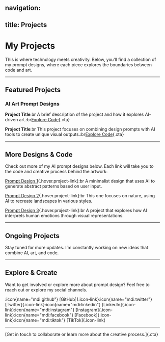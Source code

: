 ## navigation:

## title: Projects

# My Projects

This is where technology meets creativity. Below, you'll find a collection of my prompt designs, where each piece explores the boundaries between code and art.

---

## Featured Projects

### AI Art Prompt Designs

**Project Title**:br
A brief description of the project and how it explores AI-driven art.:br[Explore Code](#){.cta}

**Project Title**:br
This project focuses on combining design prompts with AI tools to create unique visual outputs.:br[Explore Code](#){.cta}

---

## More Designs & Code

Check out more of my AI prompt designs below. Each link will take you to the code and creative process behind the artwork:

[Prompt Design 1](#){.hover.project-link}:br
A minimalist design that uses AI to generate abstract patterns based on user input.

[Prompt Design 2](#){.hover.project-link}:br
This one focuses on nature, using AI to recreate landscapes in various styles.

[Prompt Design 3](#){.hover.project-link}:br
A project that explores how AI interprets human emotions through visual representations.

---

## Ongoing Projects

Stay tuned for more updates. I’m constantly working on new ideas that combine AI, art, and code.

---

## Explore & Create

Want to get involved or explore more about prompt design? Feel free to reach out or explore my social channels.

:icon{name="mdi:github"} [GitHub]{.icon-link}:icon{name="mdi:twitter"} [Twitter]{.icon-link}:icon{name="mdi:linkedin"} [LinkedIn]{.icon-link}:icon{name="mdi:instagram"} [Instagram]{.icon-link}:icon{name="mdi:facebook"} [Facebook]{.icon-link}:icon{name="mdi:tiktok"} [TikTok]{.icon-link}

---

[Get in touch to collaborate or learn more about the creative process.]{.cta}
